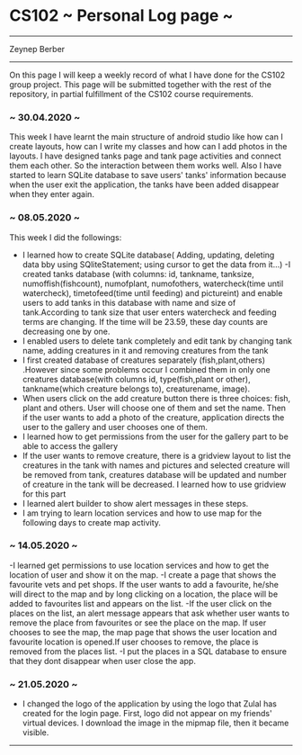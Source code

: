 # CS102 ~ Personal Log page ~
****
Zeynep Berber
****

On this page I will keep a weekly record of what I have done for the CS102 group project. This page will be submitted together with the rest of the repository, in partial fulfillment of the CS102 course requirements.

### ~ 30.04.2020 ~
This week I have learnt the main structure of android studio like how can I create layouts, how can I write my classes and how can I add photos in the layouts. I have designed tanks page and tank page activities and connect them each other. So the interaction between them works well. Also I have started to learn SQLite database to save users' tanks' information because when the user exit the application, the tanks have been added disappear when they enter again.

### ~ 08.05.2020 ~
This week I did the followings:
- I learned how to create SQLite database( Adding, updating, deleting data bby using SQliteStatement; using cursor to get the data from it...)
-I created tanks database (with columns: id, tankname, tanksize, numoffish(fishcount), numofplant, numofothers, watercheck(time until watercheck), timetofeed(time until feeding) and pictureint) and enable users to add tanks in this database with name and size of tank.According to tank size that user enters watercheck and feeding terms are changing. If the time will be 23.59, these day counts are decreasing one by one.
- I enabled users to delete tank completely and edit tank by changing tank name, adding creatures in it and removing creatures from the tank 
- I first created database of creatures separately (fish,plant,others) .However since some problems occur I combined them in only one creatures database(with columns id, type(fish,plant or other), tankname(which creature belongs to), creaturename, image). 
- When users click on the add creature button there is three choices: fish, plant and others. User will choose one of them and set the name. Then if the user wants to add a photo of the creature, application directs the user to the gallery and user chooses one of them. 
- I learned how to get permissions from the user for the gallery part to be able to access the gallery
- If the user wants to remove creature, there is a gridview layout to list the creatures in the tank with names and pictures and selected creature will be removed from tank, creatures database will be updated and number of creature in the tank will be decreased. I learned how to use gridview for this part
- I learned alert builder to show alert messages in these steps.
- I am trying to learn location services and how to use map for the following days to create map activity.

### ~ 14.05.2020 ~

-I learned get permissions to use location services and how to get the location of user and show it on the map.
-I create a page that shows the favourite vets and pet shops. If the user wants to add a favourite, he/she will direct to the map and by long clicking on a location, the place will be added to favourites list and appears on the list.
-If the user click on the places on the list, an alert message appears that ask whether user wants to remove the place from favourites or see the place on the map. If user chooses to see the map, the map page that shows the user location and favourite location is opened.If user chooses to remove, the place is removed from the places list. 
-I put the places in a SQL database to ensure that they dont disappear when user close the app.

### ~ 21.05.2020 ~

- I changed the logo of the application by using the logo that Zulal has created for the login page. First, logo did not appear on my friends' virtual devices. I download the image in the mipmap file, then it became visible.

****
